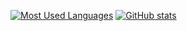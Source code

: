 [![Most Used Languages](https://github-readme-stats.vercel.app/api/top-langs/?username=natehalsey&cache_seconds=1800&theme=github_dark&layout=compact)](https://github.com/anuraghazra/github-readme-stats)
[![GitHub stats](https://github-readme-stats.vercel.app/api?username=natehalsey&count_private=true&include_all_commits=true&cache_seconds=1800&show_icons=true&theme=github_dark)](https://github.com/anuraghazra/github-readme-stats)
<!--
**natehalsey/natehalsey** is a ✨ _special_ ✨ repository because its `README.md` (this file) appears on your GitHub profile.

Here are some ideas to get you started:

- 🔭 I’m currently working on ...
- 🌱 I’m currently learning ...
- 👯 I’m looking to collaborate on ...
- 🤔 I’m looking for help with ...
- 💬 Ask me about ...
- 📫 How to reach me: ...
- 😄 Pronouns: ...
- ⚡ Fun fact: ...
-->
